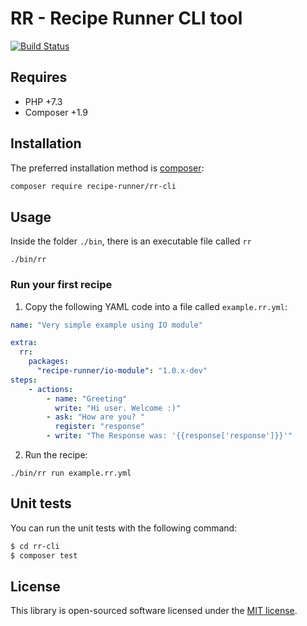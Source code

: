 # RR - Recipe Runner CLI tool

[![Build Status](https://img.shields.io/travis/recipe-runner/rr-cli/master.svg?style=flat-square)](https://travis-ci.org/recipe-runner/rr-cli)


## Requires

* PHP +7.3
* Composer +1.9

## Installation

The preferred installation method is [composer](https://getcomposer.org):

```bash
composer require recipe-runner/rr-cli
```

## Usage

Inside the folder `./bin`, there is an executable file called `rr`

```
./bin/rr
```

### Run your first recipe

1. Copy the following YAML code into a file called `example.rr.yml`:

```yaml
name: "Very simple example using IO module"

extra:
  rr:
    packages:
      "recipe-runner/io-module": "1.0.x-dev"
steps:
    - actions:
        - name: "Greeting"
          write: "Hi user. Welcome :)"
        - ask: "How are you? "
          register: "response"
        - write: "The Response was: '{{response['response']}}'"
```

2. Run the recipe:
```
./bin/rr run example.rr.yml
```

## Unit tests

You can run the unit tests with the following command:

```bash
$ cd rr-cli
$ composer test
```

## License

This library is open-sourced software licensed under the [MIT license](http://opensource.org/licenses/MIT).
